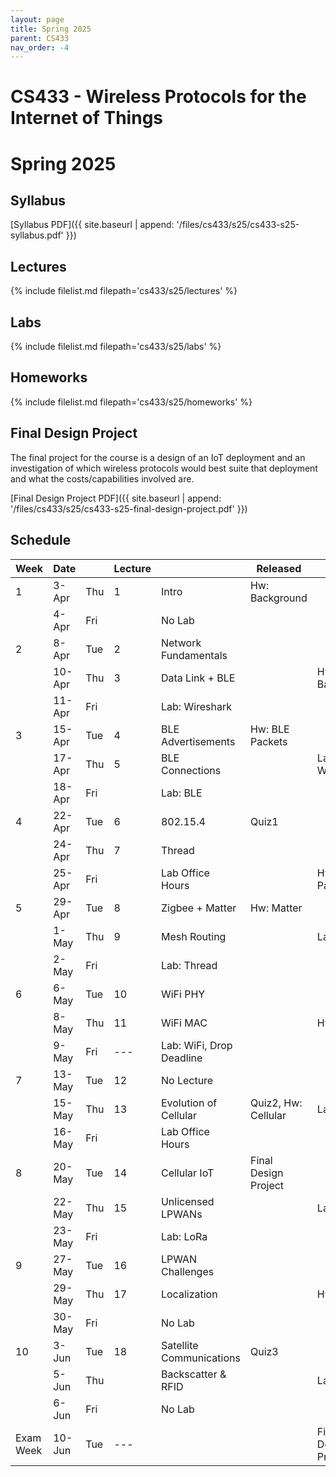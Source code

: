 ```yaml
---
layout: page
title: Spring 2025
parent: CS433
nav_order: -4
---
```


# CS433 - Wireless Protocols for the Internet of Things
# Spring 2025

## Syllabus

[Syllabus PDF]({{ site.baseurl | append: '/files/cs433/s25/cs433-s25-syllabus.pdf' }})

## Lectures

{% include filelist.md filepath='cs433/s25/lectures' %}

## Labs

{% include filelist.md filepath='cs433/s25/labs' %}

## Homeworks

{% include filelist.md filepath='cs433/s25/homeworks' %}

## Final Design Project

The final project for the course is a design of an IoT deployment and an
investigation of which wireless protocols would best suite that deployment and
what the costs/capabilities involved are.

[Final Design Project PDF]({{ site.baseurl | append: '/files/cs433/s25/cs433-s25-final-design-project.pdf' }})


## Schedule

| Week      | Date   |     | Lecture |                          | Released             | Due                  |
| --------- | ------ | --- | ------- | ------------------------ | -------------------- | -------------------- |
| 1         | 3-Apr  | Thu | 1       | Intro                    | Hw: Background       |                      |
|           | 4-Apr  | Fri |         | No Lab                   |                      |                      |
| 2         | 8-Apr  | Tue | 2       | Network Fundamentals     |                      |                      |
|           | 10-Apr | Thu | 3       | Data Link + BLE          |                      | Hw: Background       |
|           | 11-Apr | Fri |         | Lab: Wireshark           |                      |                      |
| 3         | 15-Apr | Tue | 4       | BLE Advertisements       | Hw: BLE Packets      |                      |
|           | 17-Apr | Thu | 5       | BLE Connections          |                      | Lab: Wireshark       |
|           | 18-Apr | Fri |         | Lab: BLE                 |                      |                      |
| 4         | 22-Apr | Tue | 6       | 802.15.4                 | Quiz1                |                      |
|           | 24-Apr | Thu | 7       | Thread                   |                      |                      |
|           | 25-Apr | Fri |         | Lab Office Hours         |                      | Hw: BLE Packets      |
| 5         | 29-Apr | Tue | 8       | Zigbee + Matter          | Hw: Matter           |                      |
|           | 1-May  | Thu | 9       | Mesh Routing             |                      | Lab: BLE             |
|           | 2-May  | Fri |         | Lab: Thread              |                      |                      |
| 6         | 6-May  | Tue | 10      | WiFi PHY                 |                      |                      |
|           | 8-May  | Thu | 11      | WiFi MAC                 |                      | Hw: Matter           |
|           | 9-May  | Fri | \---    | Lab: WiFi, Drop Deadline |                      |                      |
| 7         | 13-May | Tue | 12      | No Lecture               |                      |                      |
|           | 15-May | Thu | 13      | Evolution of Cellular    | Quiz2, Hw: Cellular  | Lab: Thread          |
|           | 16-May | Fri |         | Lab Office Hours         |                      |                      |
| 8         | 20-May | Tue | 14      | Cellular IoT             | Final Design Project |                      |
|           | 22-May | Thu | 15      | Unlicensed LPWANs        |                      | Lab: WiFi            |
|           | 23-May | Fri |         | Lab: LoRa                |                      |                      |
| 9         | 27-May | Tue | 16      | LPWAN Challenges         |                      |                      |
|           | 29-May | Thu | 17      | Localization             |                      | Hw: Cellular         |
|           | 30-May | Fri |         | No Lab                   |                      |                      |
| 10        | 3-Jun  | Tue | 18      | Satellite Communications | Quiz3                |                      |
|           | 5-Jun  | Thu |         | Backscatter & RFID       |                      | Lab: LoRa            |
|           | 6-Jun  | Fri |         | No Lab                   |                      |                      |
| Exam Week | 10-Jun | Tue | \---    |                          |                      | Final Design Project |

